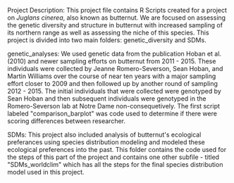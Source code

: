 Project Description:
This project file contains R Scripts created for a project on <i>Juglans cinerea</i>, also known as butternut. We are focused on assessing the genetic diversity and structure in butternut with increased sampling of its northern range as well as assessing the niche of this species. This project is divided into two main folders: genetic_diversity and SDMs.

genetic_analyses: We used genetic data from the publication Hoban et al. (2010) and newer sampling efforts on butternut from 2011 - 2015. These individuals were collected by Jeanne Romero-Severson, Sean Hoban, and Martin Williams over the course of near ten years with a major sampling effort closer to 2009 and then followed up by another round of sampling 2012 - 2015. The initial individuals that were collected were genotyped by Sean Hoban and then subsequent individuals were genotyped in the Romero-Severson lab at Notre Dame non-consequetively. The first script labeled "comparison_barplot" was code used to determine if there were scoring differences between researcher. 

SDMs: This project also included analysis of butternut's ecological preferances using species distribution modeling and modeled these ecological preferences into the past. This folder contains the code used for the steps of this part of the project and contains one other subfile - titled "SDMs_worldclim" which has all the steps for the final species distribution model used in this project.
 
